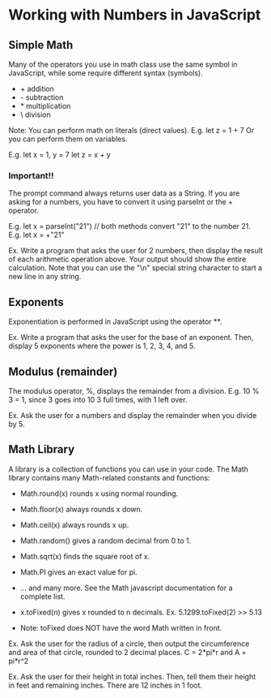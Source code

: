 # Working with Numbers in JavaScript

## Simple Math

Many of the operators you use in math class use the same symbol in JavaScript, while some require different syntax (symbols).

- \+ addition
- \- subtraction
- \* multiplication
- \\ division

Note: You can perform math on literals (direct values). E.g. let z = 1 + 7
Or you can perform them on variables.

E.g.
let x = 1, y = 7
let z = x + y

### Important!!

The prompt command always returns user data as a String. If you are asking for a numbers, you have to convert it using parseInt or the + operator.

E.g. let x = parseInt("21") // both methods convert "21" to the number 21.
E.g. let x = +"21"

Ex. Write a program that asks the user for 2 numbers, then display the result of each arithmetic operation above. Your output should show the entire calculation. Note that you can use the "\n" special string character to start a new line in any string.

## Exponents

Exponentiation is performed in JavaScript using the operator \*\*.

Ex. Write a program that asks the user for the base of an exponent. Then, display 5 exponents where the power is 1, 2, 3, 4, and 5.

## Modulus (remainder)

The modulus operator, %, displays the remainder from a division. E.g. 10 % 3 = 1, since 3 goes into 10 3 full times, with 1 left over.

Ex. Ask the user for a numbers and display the remainder when you divide by 5.

## Math Library

A library is a collection of functions you can use in your code. The Math library contains many Math-related constants and functions:

- Math.round(x) rounds x using normal rounding.
- Math.floor(x) always rounds x down.
- Math.ceil(x) always rounds x up.
- Math.random() gives a random decimal from 0 to 1.
- Math.sqrt(x) finds the square root of x.
- Math.PI gives an exact value for pi.
- ... and many more. See the Math javascript documentation for a complete list.

- x.toFixed(n) gives x rounded to n decimals. Ex. 5.1299.toFixed(2) >> 5.13
- Note: toFixed does NOT have the word Math written in front.

Ex. Ask the user for the radius of a circle, then output the circumference and area of that circle, rounded to 2 decimal places. C = 2\*pi\*r and A = pi\*r^2

Ex. Ask the user for their height in total inches. Then, tell them their height in feet and remaining inches. There are 12 inches in 1 foot.
